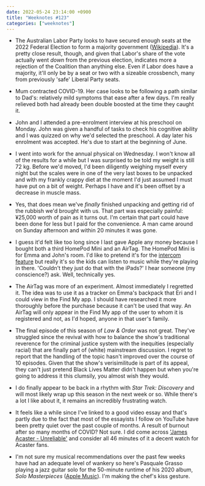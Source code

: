 ```yaml
---
date: 2022-05-24 23:14:00 +0900
title: "Weeknotes #123"
categories: ["weeknotes"]
---
```


- The Australian Labor Party looks to have secured enough seats at the 2022 Federal Election to form a majority government ([Wikipedia](https://en.wikipedia.org/wiki/2022_Australian_federal_election)). It's a pretty close result, though, and given that Labor's share of the vote actually went _down_ from the previous election, indicates more a rejection of the Coalition than anything else. Even if Labor does have a majority, it'll only be by a seat or two with a sizeable crossbench, many from previously 'safe' Liberal Party seats.

- Mum contracted COVID-19. Her case looks to be following a path similar to Dad's: relatively mild symptoms that ease after a few days. I'm really relieved both had already been double boosted at the time they caught it.

- John and I attended a pre-enrolment interview at his preschool on Monday. John was given a handful of tasks to check his cognitive ability and I was quizzed on why we'd selected the preschool. A day later his enrolment was accepted. He's due to start at the beginning of June.

- I went into work for the annual physical on Wednesday. I won't know all of the results for a while but I was surprised to be told my weight is still 72 kg. Before we'd moved, I'd been diligently weighing myself every night but the scales were in one of the very last boxes to be unpacked and with my frankly crappy diet at the moment I'd just assumed I must have put on a bit of weight. Perhaps I have and it's been offset by a decrease in muscle mass.

- Yes, that does mean we've _finally_ finished unpacking and getting rid of the rubbish we'd brought with us. That part was especially painful: ¥25,000 worth of pain as it turns out. I'm certain that part could have been done for less but I paid for the convenience. A man came around on Sunday afternoon and within 20 minutes it was gone.

- I guess it'd felt like too long since I last gave Apple any money because I bought both a third HomePod Mini and an AirTag. The HomePod Mini is for Emma and John's room. I'd like to pretend it's for the [intercom feature](https://support.apple.com/en-us/HT206149) but really it's so the kids can listen to music while they're playing in there. 'Couldn't they just do that with the iPads?' I hear someone (my conscience?) ask. Well, technically yes.

- The AirTag was more of an experiment. Almost immediately I regretted it. The idea was to use it as a tracker on Emma's backpack that Eri and I could view in the Find My app. I should have researched it more thoroughly before the purchase because it can't be used that way. An AirTag will only appear in the Find My app of the user to whom it is registered and not, as I'd hoped, anyone in that user's family.

- The final episode of this season of _Law & Order_ was not great. They've struggled since the revival with how to balance the show's traditional reverence for the criminal justice system with the inequities (especially racial) that are finally part of (white) mainstream discussion. I regret to report that the handling of the topic hasn't improved over the course of 10 episodes. Given that the show's verisimilitude is part of its appeal, they can't just pretend Black Lives Matter didn't happen but when you're going to address it this clumsily, you almost wish they would.

- I do finally appear to be back in a rhythm with _Star Trek: Discovery_ and will most likely wrap up this season in the next week or so. While there's a lot I like about it, it remains an incredibly frustrating watch.

- It feels like a while since I've linked to a good video essay and that's partly due to the fact that most of the essayists I follow on YouTube have been pretty quiet over the past couple of months. A result of burnout after so many months of COVID? Not sure. I did come across ['James Acaster - Unreliable'](https://www.youtube.com/watch?v=eMLvjZACr8M) and consider all 46 minutes of it a decent watch for Acaster fans.

- I'm not sure my musical recommendations over the past few weeks have had an adequate level of wankery so here's Pasquale Grasso playing a jazz guitar solo for the 50-minute runtime of his 2020 album, _Solo Masterpieces_ ([Apple Music](https://music.apple.com/us/album/solo-masterpieces/1499321924)). I'm making the chef's kiss gesture.
